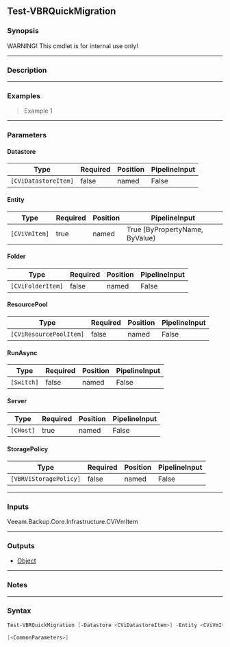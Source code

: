 Test-VBRQuickMigration
----------------------

### Synopsis
WARNING! This cmdlet is for internal use only!

---

### Description

---

### Examples
> Example 1

---

### Parameters
#### **Datastore**

|Type                |Required|Position|PipelineInput|
|--------------------|--------|--------|-------------|
|`[CViDatastoreItem]`|false   |named   |False        |

#### **Entity**

|Type         |Required|Position|PipelineInput                 |
|-------------|--------|--------|------------------------------|
|`[CViVmItem]`|true    |named   |True (ByPropertyName, ByValue)|

#### **Folder**

|Type             |Required|Position|PipelineInput|
|-----------------|--------|--------|-------------|
|`[CViFolderItem]`|false   |named   |False        |

#### **ResourcePool**

|Type                   |Required|Position|PipelineInput|
|-----------------------|--------|--------|-------------|
|`[CViResourcePoolItem]`|false   |named   |False        |

#### **RunAsync**

|Type      |Required|Position|PipelineInput|
|----------|--------|--------|-------------|
|`[Switch]`|false   |named   |False        |

#### **Server**

|Type     |Required|Position|PipelineInput|
|---------|--------|--------|-------------|
|`[CHost]`|true    |named   |False        |

#### **StoragePolicy**

|Type                  |Required|Position|PipelineInput|
|----------------------|--------|--------|-------------|
|`[VBRViStoragePolicy]`|false   |named   |False        |

---

### Inputs
Veeam.Backup.Core.Infrastructure.CViVmItem

---

### Outputs
* [Object](https://learn.microsoft.com/en-us/dotnet/api/System.Object)

---

### Notes

---

### Syntax
```PowerShell
Test-VBRQuickMigration [-Datastore <CViDatastoreItem>] -Entity <CViVmItem> [-Folder <CViFolderItem>] [-ResourcePool <CViResourcePoolItem>] [-RunAsync] -Server <CHost> [-StoragePolicy <VBRViStoragePolicy>] 
```
```PowerShell
[<CommonParameters>]
```

